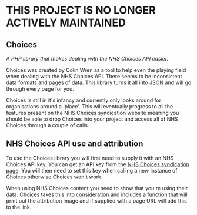 THIS PROJECT IS NO LONGER ACTIVELY MAINTAINED
=============================================

Choices
-------
*A PHP library that makes dealing with the NHS Choices API easier.*

Choices was created by Colin Wren as a tool to help even the playing field when dealing with the NHS Choices API. There seems to be inconsistent data formats and pages of data. This library turns it all into JSON and will go through every page for you.

Choices is still in it's infancy and currently only looks around for organisations around a 'place'. This will eventually progress to all the features present on the NHS Choices syndication website meaning you should be able to drop Choices into your project and access all of NHS Choices through a couple of calls.

NHS Choices API use and attribution
-----------------------------------
To use the Choices library you will first need to supply it with an NHS Choices API key. You can get an API key from the [NHS Choices syndication page](http://www.nhs.uk/aboutNHSChoices/professionals/syndication/Pages/Webservices.aspx "Grab an API key"). You will then need to set this key when calling a new instance of Choices otherwise Choices won't work.

When using NHS Choices content you need to show that you're using their data. Choices takes this into consideration and includes a function that will print out the attribution image and if supplied with a page URL will add this to the link.
